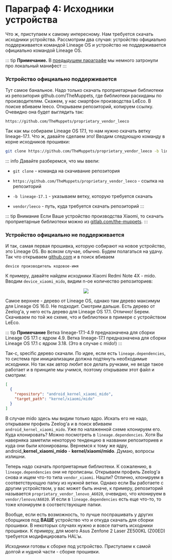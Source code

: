  

# Параграф 4: Исходники устройства

Что ж, приступаем к самому интересному. Нам требуется скачать исходники устройства. Рассмотрим два случая: устройство официально поддерживается командой Lineage OS и устройство не поддерживается официально командой Lineage OS.

::: tip **Примечание.**
В [предыдушем параграфе](../Chapter1/c1p3.md) мы немного затронули про локальный манифест
:::

### Устройство официально поддерживается

Тут самое банальное. Надо только скачать проприетарные библиотеки из репозитория github.com/TheMuppets, где библиотеки раскиданы по производителям. Скажем, у нас смартфон производства LeEco. В поиске вбиваем leeco. Открываем репозиторий, копируем ссылку. Очевидно она будет выглядить так:

```
https://github.com/TheMuppets/proprietary_vendor_leeco
```

Так как мы собираем Lineage OS 17.1, то нам нужно скачать ветку lineage-17.1. Что ж, давайте сделаем это! Вводим следующую команду в корне исходников прошивки:

```bash
git clone https://github.com/TheMuppets/proprietary_vendor_leeco -b lineage-17.1 vendor/leeco
```

::: info Давайте разберемся, что мы ввели:
- `git clone` - команда на скачивание репозитория

- `https://github.com/TheMuppets/proprietary_vendor_leeco` - ссылка на репозиторий
- `-b lineage-17.1` - указываем ветку, которую требуется скачать
- `vendor/leeco` - путь, куда требуется скачать репозиторий
:::

::: tip Внимание
Если Ваше устройство производства Xiaomi, то скачать проприетарные библиотеки можно из [gitlab.com/the-muppets](https://gitlab.com/the-muppets).
:::

### Устройство официально не поддерживается

И так, самая первая прошивка, которую собирают на новое устройство, это Lineage OS. Во всяком случае, обычно. Будем полагаться на удачу. Так что открываем [github.com](https://github.com) и в поиск вбиваем

```
device производитель кодовое-имя
```

К примеру, давайте найдем исходники Xiaomi Redmi Note 4X - mido. Вводим `device_xiaomi_mido`, видим n-ое количество репозиториев:

<p align="center">
    <img src="GitHub_mido.png"/>
</p>


Самое верхнее - дерево от Lineage OS, однако там дерево максимум для Lineage OS 16.0. Не подходит. Смотрим дальше. Есть дерево от Zeelog'а, у него есть дерево для Lineage OS 17.1. Отлично! Берем. Скачиваем по той же схеме, что и библиотеки в примере с устройством LeEco.

::: tip **Примечание**
Ветка lineage-17.1-4.9 предназначена для сборки Lineage OS 17.1 с ядром 4.9. Ветка lineage-17.1 предназначена для сборки Lineage OS 17.1 с ядром 3.18. (Это в случае с mido!)
:::

Так-с, specific дерево скачали. По идее, если есть `lineage.dependencies`, то система при инициализации должна подтянуть необходимые исходники. Но так как автор любит все делать ручками, не везде такое работает и в принципе мы учимся, поэтому открываем этот файл и смотрим:

```json
[
  {
    "repository": "android_kernel_xiaomi_mido",
    "target_path": "kernel/xiaomi/mido"
  }
]
```

В случае mido здесь мы видим только ядро. Искать его не надо, открываем профиль Zeelog'а и в поиск вбиваем `android_kernel_xiaomi_mido`. Уже по налаженной схеме клонируем его. Куда клонировать? Можно посмотреть в `lineage.dependencies`. Хотя Вы наверняка заметили некоторую тенденцию в названии репозиториев и куда они были клонированы. Вернемся к тому же ядру, android_**kernel_xiaomi_mido** - **kernel/xiaomi/mido**. Думаю, вопросы излишни. 

Теперь надо скачать проприетарные библиотеки. К сожалению, в `lineage.dependencies` они не прописаны. Открываем профиль Zeelog'а снова и ищем что-то типа `vendor_xiaomi`. Нашли? Отлично, клонируем в соответствующую папку из нужной ветки. Однако если Вы работаете с другим устройством, у вас может быть иначе, к примеру, репозиторий называется `proprietary_vendor_lenovo_A6020`, очевидно, что клонируем в `vendor/lenovo/A6020`. И если в `lineage.dependencies` есть еще что-то, то тоже клонируем в соответствующие папки.

Вообще, если есть возможность, то лучше поспрашивать у других сборщиков под **ВАШЕ** устройство что и откуда скачать для сборки прошивки. В некоторых случаях нужно и вовсе патчить исходники прошивки. К примеру, для моего Asus Zenfone 2 Laser ZE500KL (Z00ED) требуется модифицировать HAL'ы.

Исходники готовы к сборке под устройство. Приступаем к самой долгой и нудной части - сборке прошивки.
